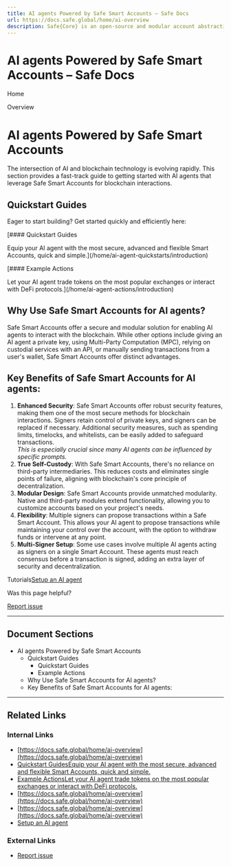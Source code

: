 ```yaml
---
title: AI agents Powered by Safe Smart Accounts – Safe Docs
url: https://docs.safe.global/home/ai-overview
description: Safe{Core} is an open-source and modular account abstraction stack. Learn about its features and how to use it.
---
```


# AI agents Powered by Safe Smart Accounts – Safe Docs

Home

Overview

# AI agents Powered by Safe Smart Accounts

The intersection of AI and blockchain technology is evolving rapidly.
This section provides a fast-track guide to getting started with AI agents that leverage Safe Smart Accounts for blockchain interactions.

## Quickstart Guides

Eager to start building? Get started quickly and efficiently here:

[#### Quickstart Guides

Equip your AI agent with the most secure, advanced and flexible Smart Accounts, quick and simple.](/home/ai-agent-quickstarts/introduction)

[#### Example Actions

Let your AI agent trade tokens on the most popular exchanges or interact with DeFi protocols.](/home/ai-agent-actions/introduction)

## Why Use Safe Smart Accounts for AI agents?

Safe Smart Accounts offer a secure and modular solution for enabling AI agents to interact with the blockchain.
While other options include giving an AI agent a private key, using Multi-Party Computation (MPC), relying on custodial services with an API, or manually sending transactions from a user's wallet, Safe Smart Accounts offer distinct advantages.

## Key Benefits of Safe Smart Accounts for AI agents:

1. **Enhanced Security**: Safe Smart Accounts offer robust security features, making them one of the most secure methods for blockchain interactions.
   Signers retain control of private keys, and signers can be replaced if necessary. Additional security measures, such as spending limits, timelocks, and whitelists, can be easily added to safeguard transactions.  
   *This is especially crucial since many AI agents can be influenced by specific prompts.*
2. **True Self-Custody**: With Safe Smart Accounts, there's no reliance on third-party intermediaries.
   This reduces costs and eliminates single points of failure, aligning with blockchain's core principle of decentralization.
3. **Modular Design**: Safe Smart Accounts provide unmatched modularity. Native and third-party modules extend functionality, allowing you to customize accounts based on your project's needs.
4. **Flexibility**: Multiple signers can propose transactions within a Safe Smart Account.
   This allows your AI agent to propose transactions while maintaining your control over the account, with the option to withdraw funds or intervene at any point.
5. **Multi-Signer Setup**: Some use cases involve multiple AI agents acting as signers on a single Smart Account.
   These agents must reach consensus before a transaction is signed, adding an extra layer of security and decentralization.

Tutorials[Setup an AI agent](/home/ai-agent-setup "Setup an AI agent")

Was this page helpful?

[Report issue](https://github.com/safe-global/safe-docs/issues/new?assignees=&labels=nextra-feedback&projects=&template=nextra-feedback.yml&title=%5BFeedback%5D+)

---

## Document Sections

- AI agents Powered by Safe Smart Accounts
  - Quickstart Guides
      - Quickstart Guides
      - Example Actions
  - Why Use Safe Smart Accounts for AI agents?
  - Key Benefits of Safe Smart Accounts for AI agents:

---

## Related Links

### Internal Links

- [https://docs.safe.global/home/ai-overview](https://docs.safe.global/home/ai-overview)
- [Quickstart GuidesEquip your AI agent with the most secure, advanced and flexible Smart Accounts, quick and simple.](https://docs.safe.global/home/ai-agent-quickstarts/introduction)
- [Example ActionsLet your AI agent trade tokens on the most popular exchanges or interact with DeFi protocols.](https://docs.safe.global/home/ai-agent-actions/introduction)
- [https://docs.safe.global/home/ai-overview](https://docs.safe.global/home/ai-overview)
- [https://docs.safe.global/home/ai-overview](https://docs.safe.global/home/ai-overview)
- [Setup an AI agent](https://docs.safe.global/home/ai-agent-setup)

### External Links

- [Report issue](https://github.com/safe-global/safe-docs/issues/new?assignees=&labels=nextra-feedback&projects=&template=nextra-feedback.yml&title=%5BFeedback%5D+)
